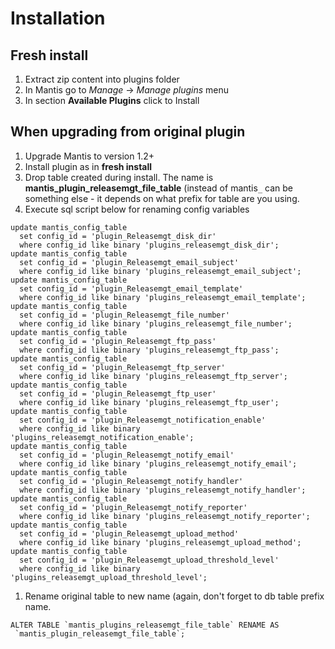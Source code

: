 # Installation #

## Fresh install ##
  1. Extract zip content into plugins folder
  1. In Mantis go to _Manage_ -> _Manage plugins_ menu
  1. In section **Available Plugins** click to Install

## When upgrading from original plugin ##
  1. Upgrade Mantis to version 1.2+
  1. Install plugin as in **fresh install**
  1. Drop table created during install. The name is **mantis\_plugin\_releasemgt\_file\_table** (instead of mantis`_` can be something else - it depends on what prefix for table are you using.
  1. Execute sql script below for renaming config variables
```
update mantis_config_table
  set config_id = 'plugin_Releasemgt_disk_dir'
  where config_id like binary 'plugins_releasemgt_disk_dir';
update mantis_config_table
  set config_id = 'plugin_Releasemgt_email_subject'
  where config_id like binary 'plugins_releasemgt_email_subject';
update mantis_config_table
  set config_id = 'plugin_Releasemgt_email_template'
  where config_id like binary 'plugins_releasemgt_email_template';
update mantis_config_table
  set config_id = 'plugin_Releasemgt_file_number'
  where config_id like binary 'plugins_releasemgt_file_number';
update mantis_config_table
  set config_id = 'plugin_Releasemgt_ftp_pass'
  where config_id like binary 'plugins_releasemgt_ftp_pass';
update mantis_config_table
  set config_id = 'plugin_Releasemgt_ftp_server'
  where config_id like binary 'plugins_releasemgt_ftp_server';
update mantis_config_table
  set config_id = 'plugin_Releasemgt_ftp_user'
  where config_id like binary 'plugins_releasemgt_ftp_user';
update mantis_config_table
  set config_id = 'plugin_Releasemgt_notification_enable'
  where config_id like binary 'plugins_releasemgt_notification_enable';
update mantis_config_table
  set config_id = 'plugin_Releasemgt_notify_email'
  where config_id like binary 'plugins_releasemgt_notify_email';
update mantis_config_table
  set config_id = 'plugin_Releasemgt_notify_handler'
  where config_id like binary 'plugins_releasemgt_notify_handler';
update mantis_config_table
  set config_id = 'plugin_Releasemgt_notify_reporter'
  where config_id like binary 'plugins_releasemgt_notify_reporter';
update mantis_config_table
  set config_id = 'plugin_Releasemgt_upload_method'
  where config_id like binary 'plugins_releasemgt_upload_method';
update mantis_config_table
  set config_id = 'plugin_Releasemgt_upload_threshold_level'
  where config_id like binary 'plugins_releasemgt_upload_threshold_level';
```
  1. Rename original table to new name (again, don't forget to db table prefix name.
```
ALTER TABLE `mantis_plugins_releasemgt_file_table` RENAME AS
 `mantis_plugin_releasemgt_file_table`;
```